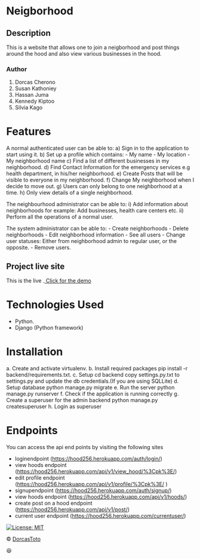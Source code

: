 # Neigborhood
## Description
This is a website that allows one to join a neigborhood and post things around the hood and also view various businesses in the hood.


### Author
1. Dorcas Cherono
2. Susan Kathoniey
3. Hassan Juma
4. Kennedy Kiptoo
5. Silvia Kago

# Features

A normal authenticated user can be able to:
    a) Sign in to the application to start using it.
    b) Set up a profile which contains:
        - My name 
        - My location 
        - My neighborhood name 
    c) Find a list of different businesses in my neighborhood.
    d) Find Contact Information for the emergency services e.g health department, in his/her 
       neighborhood.
    e) Create Posts that will be visible to everyone in my neighborhood.
    f) Change My neighborhood when I decide to move out.
    g) Users can only belong to one neighborhood at a time.
    h) Only view details of a single neighborhood.

The neighbourhood administrator can be able to:
    i)  Add information about neighborhoods for example: Add businesses, health care centers etc.
    ii) Perform all the operations of a normal user.

The system administrator can be able to:
    - Create neighborhoods
    - Delete neighborhoods 
    - Edit neighborhood information
    - See all users
    - Change user statuses: Either from neighborhood admin to regular user, or the opposite.
    - Remove users.

## Project live site
  This is the live .[ Click for the demo]( https://hood256.herokuapp.com/)

# Technologies Used
- Python.
- Django (Python framework)

# Installation

a. Create and activate virtualenv.
b. Install required packages
pip install -r backend/requirements.txt.
c. Setup
cd backend copy settings.py.txt to settings.py and update the db credentials.(If you are using SQLLite)
d. Setup database
python manage.py migrate
e. Run the server
python manage.py runserver
f. Check if the application is running correctly
g. Create a superuser for the admin backend
python manage.py createsuperuser
h. Login as superuser

# Endpoints
You can access the api end points by visiting the following sites 

- loginendpoint (https://hood256.herokuapp.com/auth/login/)
- view hoods endpoint (https://hood256.herokuapp.com/api/v1/view_hood/%3Cpk%3E/)
- edit profile endpoint (https://hood256.herokuapp.com/api/v1/profile/%3Cpk%3E/ )
- signupendpoint (https://hood256.herokuapp.com/auth/signup/)
- view hoods endpoint (https://hood256.herokuapp.com/api/v1/hoods/)
- create post on a hood endpoint (https://hood256.herokuapp.com/api/v1/post/)
- current user endpoint (https://hood256.herokuapp.com/currentuser/)


[![License: MIT](https://img.shields.io/badge/License-MIT-yellow.svg)](https://github.com/DorcasToto/Neighborhood-Frontend/blob/master/LICENSE)

© [DorcasToto](https://github.com/DorcasToto)

:satisfied: